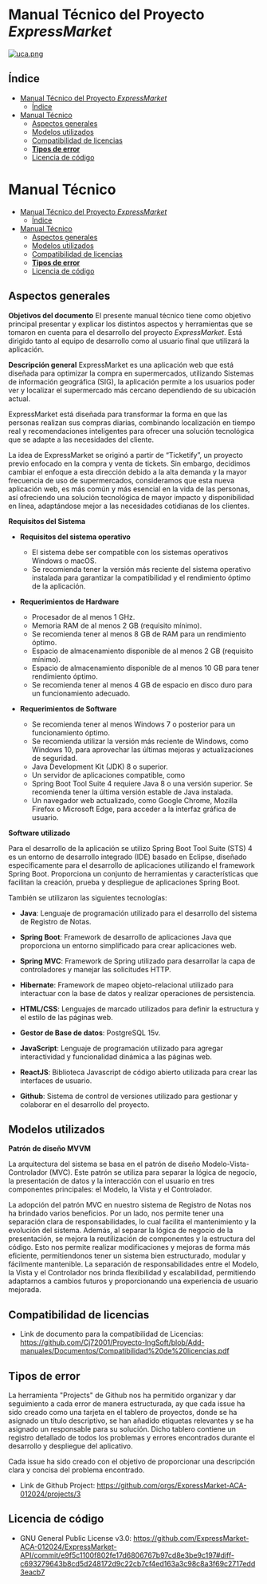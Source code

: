 # Manual Técnico del Proyecto *ExpressMarket* 
[![uca.png](https://i.postimg.cc/44tV6yRT/uca.png)](https://postimg.cc/HjYrHpLS)


## Índice
- [Manual Técnico del Proyecto *ExpressMarket*](#manual-técnico-del-proyecto-expressmarket)
  - [Índice](#índice)
- [Manual Técnico ](#manual-técnico-)
  - [Aspectos generales](#aspectos-generales)
  - [Modelos utilizados ](#modelos-utilizados-)
  - [Compatibilidad de licencias](#compatibilidad-de-licencias)
  - [**Tipos de error**  ](#tipos-de-error--)
  - [Licencia de código](#licencia-de-código)




# Manual Técnico <a name="Manualtécnico"></a>


- [Manual Técnico del Proyecto *ExpressMarket*](#manual-técnico-del-proyecto-expressmarket)
  - [Índice](#índice)
- [Manual Técnico ](#manual-técnico-)
  - [Aspectos generales](#aspectos-generales)
  - [Modelos utilizados ](#modelos-utilizados-)
  - [Compatibilidad de licencias](#compatibilidad-de-licencias)
  - [**Tipos de error**  ](#tipos-de-error--)
  - [Licencia de código](#licencia-de-código)
 
 ## Aspectos generales
 <a name="Aspectosgenerales"></a>
 
**Objetivos del documento**  <a name="objetivos"></a>
El presente manual técnico tiene como objetivo principal presentar y explicar los distintos aspectos y herramientas que se tomaron en cuenta para el desarrollo del proyecto *ExpressMarket*. Está dirigido tanto al equipo de desarrollo como al usuario final que utilizará la aplicación.


**Descripción general**  <a name="desc"></a>
ExpressMarket es una aplicación web que está diseñada para optimizar la compra en
supermercados, utilizando Sistemas de información geográfica (SIG), la aplicación permite a
los usuarios poder ver y localizar el supermercado más cercano dependiendo de su
ubicación actual.

ExpressMarket está diseñada para transformar la forma en que las personas realizan sus
compras diarias, combinando localización en tiempo real y recomendaciones inteligentes
para ofrecer una solución tecnológica que se adapte a las necesidades del cliente.

La idea de ExpressMarket se originó a partir de “Ticketify”, un proyecto previo enfocado en
la compra y venta de tickets. Sin embargo, decidimos cambiar el enfoque a esta dirección
debido a la alta demanda y la mayor frecuencia de uso de supermercados, consideramos
que esta nueva aplicación web, es más común y más esencial en la vida de las personas,
así ofreciendo una solución tecnológica de mayor impacto y disponibilidad en línea,
adaptándose mejor a las necesidades cotidianas de los clientes.

**Requisitos del Sistema**  <a name="req"></a>


* **Requisitos del sistema operativo**
  - El sistema debe ser compatible con los sistemas operativos Windows o macOS.
  - Se recomienda tener la versión más reciente del sistema operativo instalada para garantizar la compatibilidad y el rendimiento óptimo de la aplicación.
 
* **Requerimientos de Hardware**
  - Procesador de al menos 1 GHz.
  - Memoria RAM de al menos 2 GB (requisito mínimo).
  - Se recomienda tener al menos 8 GB de RAM para un rendimiento óptimo.
  - Espacio de almacenamiento disponible de al menos 2 GB (requisito mínimo).
  - Espacio de almacenamiento disponible de al menos 10 GB para tener rendimiento óptimo.
  - Se recomienda tener al menos 4 GB de espacio en disco duro para un funcionamiento adecuado.
 
* **Requerimientos de Software**
  - Se recomienda tener al menos Windows 7 o posterior para un funcionamiento óptimo.
  - Se recomienda utilizar la versión más reciente de Windows, como Windows 10, para aprovechar las últimas mejoras y actualizaciones de seguridad.
  - Java Development Kit (JDK) 8 o superior.
  - Un servidor de aplicaciones compatible, como
  - Spring Boot Tool Suite 4 requiere Java 8 o una versión superior. Se recomienda tener la última versión estable de Java instalada.
  - Un navegador web actualizado, como Google Chrome, Mozilla Firefox o Microsoft Edge, para acceder a la interfaz gráfica de usuario.

 **Software utilizado** <a name="soft"></a>
 
  Para el desarrollo de la aplicación se utilizo Spring Boot Tool Suite (STS) 4 es un entorno de desarrollo integrado (IDE) basado en Eclipse, diseñado específicamente para el desarrollo de aplicaciones utilizando el framework Spring Boot. Proporciona un conjunto de herramientas y características que facilitan la creación, prueba y despliegue de aplicaciones Spring Boot.


También se utilizaron las siguientes tecnologías:


 - **Java**: Lenguaje de programación utilizado para el desarrollo del sistema de Registro de Notas.


- **Spring Boot**: Framework de desarrollo de aplicaciones Java que proporciona un entorno simplificado para crear aplicaciones web.


- **Spring MVC**: Framework de Spring utilizado para desarrollar la capa de controladores y manejar las solicitudes HTTP.


- **Hibernate**: Framework de mapeo objeto-relacional utilizado para interactuar con la base de datos y realizar operaciones de persistencia.

- **HTML/CSS**: Lenguajes de marcado utilizados para definir la estructura y el estilo de las páginas web.
 
- **Gestor de Base de datos**: PostgreSQL 15v.


- **JavaScript**: Lenguaje de programación utilizado para agregar interactividad y funcionalidad dinámica a las páginas web.

- **ReactJS**: Biblioteca Javascript de código abierto utilizada para crear las interfaces de usuario.

- **Github**: Sistema de control de versiones utilizado para gestionar y colaborar en el desarrollo del proyecto.


## Modelos utilizados <a name="modelosutilizados"></a>


**Patrón de diseño MVVM**  <a name="mvvm"></a>


La arquitectura del sistema se basa en el patrón de diseño Modelo-Vista-Controlador (MVC). Este patrón se utiliza para separar la lógica de negocio, la presentación de datos y la interacción con el usuario en tres componentes principales: el Modelo, la Vista y el Controlador.


La adopción del patrón MVC en nuestro sistema de Registro de Notas nos ha brindado varios beneficios.
Por un lado, nos permite tener una separación clara de responsabilidades, lo cual facilita el mantenimiento y la evolución del sistema. Además, al separar la lógica de negocio de la presentación, se mejora la reutilización de componentes y la estructura del código. Esto nos permite realizar modificaciones y mejoras de forma más eficiente, permitiendonos tener un sistema bien estructurado, modular y fácilmente mantenible. La separación de responsabilidades entre el Modelo, la Vista y el Controlador nos brinda flexibilidad y escalabilidad, permitiendo adaptarnos a cambios futuros y proporcionando una experiencia de usuario mejorada.


## Compatibilidad de licencias


- Link de documento para la compatibilidad de Licencias: https://github.com/Cj72001/Proyecto-IngSoft/blob/Add-manuales/Documentos/Compatibilidad%20de%20licencias.pdf


## **Tipos de error**  <a name="error1"></a>


La herramienta "Projects" de Github nos ha permitido organizar y dar seguimiento a cada error de manera estructurada, ay que cada  issue ha sido creado como una tarjeta en el tablero de proyectos, donde se ha asignado un título descriptivo, se han añadido etiquetas relevantes y se ha asignado un responsable para su solución.
Dicho tablero contiene un registro detallado de todos los problemas y errores encontrados durante el desarrollo y despliegue del aplicativo.


Cada issue ha sido creado con el objetivo de proporcionar una descripción clara y concisa del problema encontrado.


- Link de Github Project: https://github.com/orgs/ExpressMarket-ACA-012024/projects/3
 
 ## Licencia de código  
 <a name="Licencia"></a>
 - GNU General Public
License v3.0: https://github.com/ExpressMarket-ACA-012024/ExpressMarket-API/commit/e9f5c1100f802fe17d6806767b97cd8e3be9c197#diff-c693279643b8cd5d248172d9c22cb7cf4ed163a3c98c8a3f69c2717edd3eacb7
